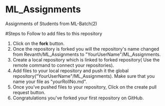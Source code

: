 # ML_Assignments
Assignments of Students from ML-Batch(2)

#Steps to Follow to add files to this repository

1. Click on the <strong>fork</strong> button.<br>
2. Once the repository is forked you will the repository's name changed from Revanth/ML_Assignments to "YourUserName"/ML_Assignments.<br>
3. Create a local repository which is linked to forked repository( Use the remote command to connect your repositories).<br>
4. Add files to your local repository and push it the global repository("YourUserName"/ML_Assignments). Make sure that you name your file as "yourRollNo.md".<br>
5. Once you've pushed files to your repository, Click on the create pull request button.<br>
6. <stron>Congratulations</strong> you've forked your first repository on GitHub.<br>
